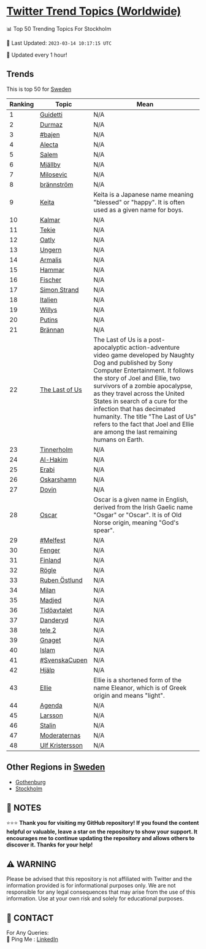 [Twitter Trend Topics (Worldwide)](https://github.com/ErcinDedeoglu/Twitter-Trend-Topics)
==========


📊 Top 50 Trending Topics For Stockholm

📆 Last Updated: `2023-03-14 10:17:15 UTC`

🔧 Updated every 1 hour!


## Trends

This is top 50 for [Sweden](</Sweden>)

| Ranking | Topic | Mean |
| ------- | ------------ | ------------ |
| 1 | [Guidetti](http://twitter.com/search?q=Guidetti) | N/A |
| 2 | [Durmaz](http://twitter.com/search?q=Durmaz) | N/A |
| 3 | [#bajen](http://twitter.com/search?q=%23bajen) | N/A |
| 4 | [Alecta](http://twitter.com/search?q=Alecta) | N/A |
| 5 | [Salem](http://twitter.com/search?q=Salem) | N/A |
| 6 | [Mjällby](http://twitter.com/search?q=Mj%c3%a4llby) | N/A |
| 7 | [Milosevic](http://twitter.com/search?q=Milosevic) | N/A |
| 8 | [brännström](http://twitter.com/search?q=br%c3%a4nnstr%c3%b6m) | N/A |
| 9 | [Keita](http://twitter.com/search?q=Keita) | Keita is a Japanese name meaning "blessed" or "happy". It is often used as a given name for boys. |
| 10 | [Kalmar](http://twitter.com/search?q=Kalmar) | N/A |
| 11 | [Tekie](http://twitter.com/search?q=Tekie) | N/A |
| 12 | [Oatly](http://twitter.com/search?q=Oatly) | N/A |
| 13 | [Ungern](http://twitter.com/search?q=Ungern) | N/A |
| 14 | [Armalis](http://twitter.com/search?q=Armalis) | N/A |
| 15 | [Hammar](http://twitter.com/search?q=Hammar) | N/A |
| 16 | [Fischer](http://twitter.com/search?q=Fischer) | N/A |
| 17 | [Simon Strand](http://twitter.com/search?q=Simon+Strand) | N/A |
| 18 | [Italien](http://twitter.com/search?q=Italien) | N/A |
| 19 | [Willys](http://twitter.com/search?q=Willys) | N/A |
| 20 | [Putins](http://twitter.com/search?q=Putins) | N/A |
| 21 | [Brännan](http://twitter.com/search?q=Br%c3%a4nnan) | N/A |
| 22 | [The Last of Us](http://twitter.com/search?q=The+Last+of+Us) | The Last of Us is a post-apocalyptic action-adventure video game developed by Naughty Dog and published by Sony Computer Entertainment. It follows the story of Joel and Ellie, two survivors of a zombie apocalypse, as they travel across the United States in search of a cure for the infection that has decimated humanity. The title "The Last of Us" refers to the fact that Joel and Ellie are among the last remaining humans on Earth. |
| 23 | [Tinnerholm](http://twitter.com/search?q=Tinnerholm) | N/A |
| 24 | [Al-Hakim](http://twitter.com/search?q=Al-Hakim) | N/A |
| 25 | [Erabi](http://twitter.com/search?q=Erabi) | N/A |
| 26 | [Oskarshamn](http://twitter.com/search?q=Oskarshamn) | N/A |
| 27 | [Dovin](http://twitter.com/search?q=Dovin) | N/A |
| 28 | [Oscar](http://twitter.com/search?q=Oscar) | Oscar is a given name in English, derived from the Irish Gaelic name "Osgar" or "Oscar". It is of Old Norse origin, meaning "God's spear". |
| 29 | [#Melfest](http://twitter.com/search?q=%23Melfest) | N/A |
| 30 | [Fenger](http://twitter.com/search?q=Fenger) | N/A |
| 31 | [Finland](http://twitter.com/search?q=Finland) | N/A |
| 32 | [Rögle](http://twitter.com/search?q=R%c3%b6gle) | N/A |
| 33 | [Ruben Östlund](http://twitter.com/search?q=Ruben+%c3%96stlund) | N/A |
| 34 | [Milan](http://twitter.com/search?q=Milan) | N/A |
| 35 | [Madjed](http://twitter.com/search?q=Madjed) | N/A |
| 36 | [Tidöavtalet](http://twitter.com/search?q=Tid%c3%b6avtalet) | N/A |
| 37 | [Danderyd](http://twitter.com/search?q=Danderyd) | N/A |
| 38 | [tele 2](http://twitter.com/search?q=tele+2) | N/A |
| 39 | [Gnaget](http://twitter.com/search?q=Gnaget) | N/A |
| 40 | [Islam](http://twitter.com/search?q=Islam) | N/A |
| 41 | [#SvenskaCupen](http://twitter.com/search?q=%23SvenskaCupen) | N/A |
| 42 | [Hjälp](http://twitter.com/search?q=Hj%c3%a4lp) | N/A |
| 43 | [Ellie](http://twitter.com/search?q=Ellie) | Ellie is a shortened form of the name Eleanor, which is of Greek origin and means "light". |
| 44 | [Agenda](http://twitter.com/search?q=Agenda) | N/A |
| 45 | [Larsson](http://twitter.com/search?q=Larsson) | N/A |
| 46 | [Stalin](http://twitter.com/search?q=Stalin) | N/A |
| 47 | [Moderaternas](http://twitter.com/search?q=Moderaternas) | N/A |
| 48 | [Ulf Kristersson](http://twitter.com/search?q=Ulf+Kristersson) | N/A |



## Other Regions in [Sweden](</Sweden>)

* [Gothenburg](</Sweden/Gothenburg.md>)
* [Stockholm](</Sweden/Stockholm.md>)



## 📝 NOTES

⭐⭐⭐ **Thank you for visiting my GitHub repository! If you found the content helpful or valuable, leave a star on the repository to show your support. It encourages me to continue updating the repository and allows others to discover it. Thanks for your help!**


## ⚠️ WARNING

Please be advised that this repository is not affiliated with Twitter and the information provided is for informational purposes only. We are not responsible for any legal consequences that may arise from the use of this information. Use at your own risk and solely for educational purposes.


## 📨 CONTACT

 For Any Queries:  
            🏓 Ping Me : [LinkedIn](https://www.linkedin.com/in/ercindedeoglu/)
